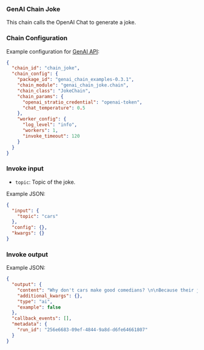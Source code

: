 ### GenAI Chain Joke

This chain calls the OpenAI Chat to generate a joke.

### Chain Configuration

Example configuration for [GenAI API](https://github.com/Stratio/genai-api):

```json
{
  "chain_id": "chain_joke",
  "chain_config": {
    "package_id": "genai_chain_examples-0.3.1",
    "chain_module": "genai_chain_joke.chain",
    "chain_class": "JokeChain",
    "chain_params": {
      "openai_stratio_credential": "openai-token",
      "chat_temperature": 0.5
    },
    "worker_config": {
      "log_level": "info",
      "workers": 1,
      "invoke_timeout": 120
    }
  }
}
```

### Invoke input

* `topic`: Topic of the joke.

Example JSON:

```json
{
  "input": {
    "topic": "cars"
  },
  "config": {},
  "kwargs": {}
}
```

### Invoke output

Example JSON:

```json
{
  "output": {
    "content": "Why don't cars make good comedians? \n\nBecause their jokes always run out of gas!",
    "additional_kwargs": {},
    "type": "ai",
    "example": false
  },
  "callback_events": [],
  "metadata": {
    "run_id": "256e6683-09ef-4844-9a8d-d6fe64661807"
  }
}
```
